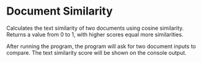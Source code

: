 # Document Similarity
Calculates the text similarity of two documents using cosine similarity. Returns a value from 0 to 1, with higher scores equal more similarities.

After running the program, the program will ask for two document inputs to compare.
The text similarity score will be shown on the console output.
